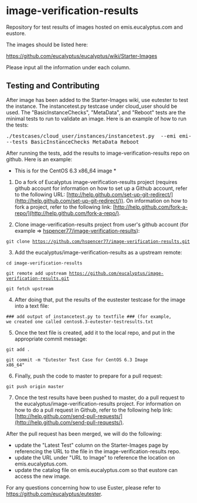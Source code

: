 image-verification-results
==========================

Repository for test results of images hosted on emis.eucalyptus.com and eustore.

The images should be listed here:

https://github.com/eucalyptus/eucalyptus/wiki/Starter-Images

Please input all the information under each column.  

## Testing and Contributing

After image has been added to the Starter-Images wiki, use eutester to test the instance.  The instancetest.py testcase under cloud_user should be used.  The "BasicInstanceChecks", "MetaData", and "Reboot" tests are the minimal tests to run to validate an image.  Here is an example of how to run the tests:

<pre>
./testcases/cloud_user/instances/instancetest.py  --emi emi-847837A3 --credpath ../creds/ 
--tests BasicInstanceChecks MetaData Reboot
</pre>

After running the tests, add the results to image-verification-results repo on github.  Here is an example:

* This is for the CentOS 6.3 x86_64 image *

1.  Do a fork of Eucalyptus image-verification-results project (requires github account for information on how to set up a Github account, refer to the following URL: [http://help.github.com/set-up-git-redirect/](http://help.github.com/set-up-git-redirect/)).  On information on how to fork a project, refer to the following link: [http://help.github.com/fork-a-repo/](http://help.github.com/fork-a-repo/).

2.  Clone image-verification-results project from user's github account (for example =>  [hspencer77/image-verification-results](https://github.com/hspencer77/image-verification-results)):

  <code>git clone https://github.com/hspencer77/image-verification-results.git</code>

3. Add the eucalyptus/image-verification-results as a upstream remote:

  <code>cd image-verification-results</code>
  
  <code>git remote add upstream https://github.com/eucalyptus/image-verification-results.git</code>
  
  <code>git fetch upstream</code>

4. After doing that, put the results of the eustester testcase for the image into a text file:

  <code>### add output of instancetest.py to textfile ### (for example, we created one called centos6.3-eutester-testresults.txt</code>

5. Once the text file is created, add it to the local repo, and put in the appropriate commit message:
  
  <code>git add .</code>
  
  <code>git commit -m "Eutester Test Case for CentOS 6.3 Image x86_64"</code>

6. Finally, push the code to master to prepare for a pull request:
  
  <code>git push origin master</code>

7. Once the test results have been pushed to master, do a pull request to the eucalyptus/image-verification-results project.  For information on how to do a pull request in Github, refer to the following help link: [http://help.github.com/send-pull-requests/](http://help.github.com/send-pull-requests/).

After the pull request has been merged, we will do the following:

  * update the "Latest Test" column on the Starter-Images page by referencing the URL to the file in the image-verification-results repo.
  * update the URL under "URL to Image" to reference the location on emis.eucalyptus.com.
  * update the catalog file on emis.eucalyptus.com so that eustore can access the new image.

For any questions concerning how to use Euster, please refer to https://github.com/eucalyptus/eutester.



